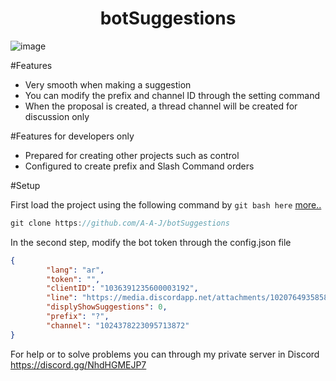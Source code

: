 <h1 align="center">
   botSuggestions
</h1>

![image](https://user-images.githubusercontent.com/52822865/199390463-71972180-41fa-4403-a076-227c5070f208.png)


#Features
- Very smooth when making a suggestion
- You can modify the prefix and channel ID through the setting command
- When the proposal is created, a thread channel will be created for discussion only


#Features for developers only
- Prepared for creating other projects such as control
- Configured to create prefix and Slash Command orders


#Setup

First load the project using the following command by `git bash here` [more..](https://git-scm.com/doc)
```js
git clone https://github.com/A-A-J/botSuggestions
```


In the second step, modify the bot token through the config.json file
```json
{
        "lang": "ar",
        "token": "",
        "clientID": "1036391235600003192",
        "line": "https://media.discordapp.net/attachments/1020764935858430052/1021169821808865310/line_server_bravo.png",
        "displyShowSuggestions": 0,
        "prefix": "?",
        "channel": "1024378223095713872"
}
```

For help or to solve problems you can through my private server in Discord
https://discord.gg/NhdHGMEJP7
